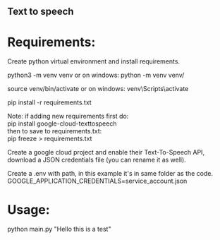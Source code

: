 ## Text to speech

# Requirements:  
Create python virtual environment and install requirements.  

python3 -m venv venv  or on windows: python -m venv venv/  

source venv/bin/activate   or on windows: venv\Scripts\activate

pip install -r requirements.txt  

Note: if adding new requirements first do:  
pip install google-cloud-texttospeech   
then to save to requirements.txt:    
pip freeze > requirements.txt  

Create a google cloud project and enable their Text-To-Speech API, download a JSON credentials file (you can rename it as well).  

Create a .env with path, in this example it's in same folder as the code.   
GOOGLE_APPLICATION_CREDENTIALS=service_account.json   

# Usage:  
python main.py "Hello this is a test"